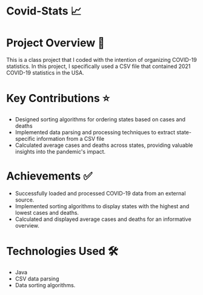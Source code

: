 # Covid-Stats 📈

# Project Overview 📝
This is a class project that I coded with the intention of organizing COVID-19 statistics. 
In this project, I specifically used a CSV file that contained 2021 COVID-19 statistics in the USA. 

# Key Contributions ⭐
- Designed sorting algorithms for ordering states based on cases and deaths
- Implemented data parsing and processing techniques to extract state-specific information from a CSV file
- Calculated average cases and deaths across states, providing valuable insights into the pandemic's impact.

# Achievements ✅
- Successfully loaded and processed COVID-19 data from an external source.
- Implemented sorting algorithms to display states with the highest and lowest cases and deaths.
- Calculated and displayed average cases and deaths for an informative overview.

# Technologies Used 🛠️
- Java
- CSV data parsing
- Data sorting algorithms.
